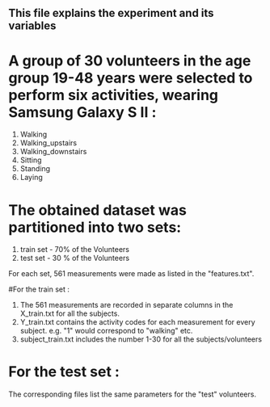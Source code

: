 ## This file explains the experiment and its variables

# A group of 30 volunteers in the age group 19-48 years were selected to perform six activities, wearing Samsung Galaxy S II :
1) Walking
2) Walking_upstairs
3) Walking_downstairs
3) Sitting
4) Standing
5) Laying

# The obtained dataset was partitioned into two sets:
1) train set - 70% of the Volunteers
2) test set - 30 % of the Volunteers

For each set, 561 measurements were made as listed in the "features.txt". 

#For the train set :
1) The 561 measurements are recorded in separate columns in the X_train.txt for all the subjects. 
2) Y_train.txt contains the activity codes for each measurement for every subject. e.g. "1" would correspond to "walking" etc. 
3) subject_train.txt includes the number 1-30 for all the subjects/volunteers

# For the test set :
The corresponding files list the same parameters for the "test" volunteers. 
